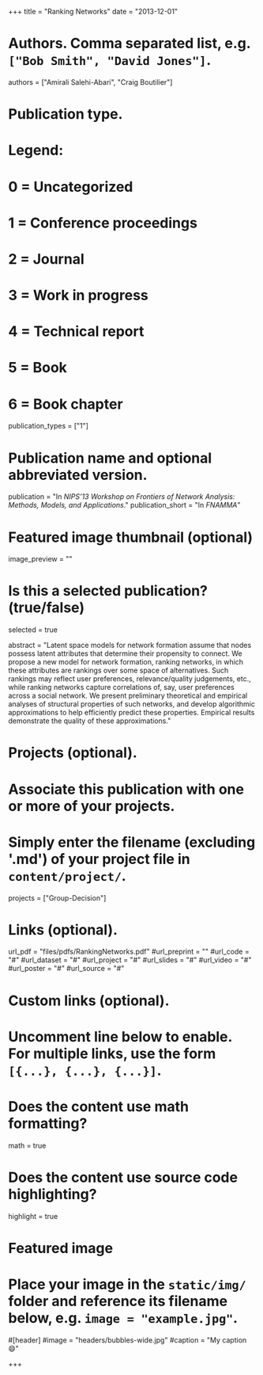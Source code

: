 +++
title = "Ranking Networks"
date = "2013-12-01"

# Authors. Comma separated list, e.g. `["Bob Smith", "David Jones"]`.
authors = ["Amirali Salehi-Abari", "Craig Boutilier"]


# Publication type.
# Legend:
# 0 = Uncategorized
# 1 = Conference proceedings
# 2 = Journal
# 3 = Work in progress
# 4 = Technical report
# 5 = Book
# 6 = Book chapter
publication_types = ["1"]

# Publication name and optional abbreviated version.
publication = "In *NIPS’13 Workshop on Frontiers of Network Analysis: Methods, Models, and Applications*."
publication_short = "In *FNAMMA*"



# Featured image thumbnail (optional)
image_preview = ""

# Is this a selected publication? (true/false)
selected = true

abstract = "Latent space models for network formation assume that nodes possess latent attributes that determine their propensity to connect. We propose a new model for network formation, ranking networks, in which these attributes are rankings over some space of alternatives. Such rankings may reflect user preferences, relevance/quality judgements, etc., while ranking networks capture correlations of, say, user preferences across a social network. We present preliminary theoretical and empirical analyses of structural properties of such networks, and develop algorithmic approximations to help efficiently predict these properties. Empirical results demonstrate the quality of these approximations."

# Projects (optional).
#   Associate this publication with one or more of your projects.
#   Simply enter the filename (excluding '.md') of your project file in `content/project/`.
projects = ["Group-Decision"]

# Links (optional).
url_pdf = "files/pdfs/RankingNetworks.pdf"
#url_preprint = ""
#url_code = "#"
#url_dataset = "#"
#url_project = "#"
#url_slides = "#"
#url_video = "#"
#url_poster = "#"
#url_source = "#"

# Custom links (optional).
#   Uncomment line below to enable. For multiple links, use the form `[{...}, {...}, {...}]`.


# Does the content use math formatting?
math = true

# Does the content use source code highlighting?
highlight = true

# Featured image
# Place your image in the `static/img/` folder and reference its filename below, e.g. `image = "example.jpg"`.
#[header]
#image = "headers/bubbles-wide.jpg"
#caption = "My caption :smile:"

+++
